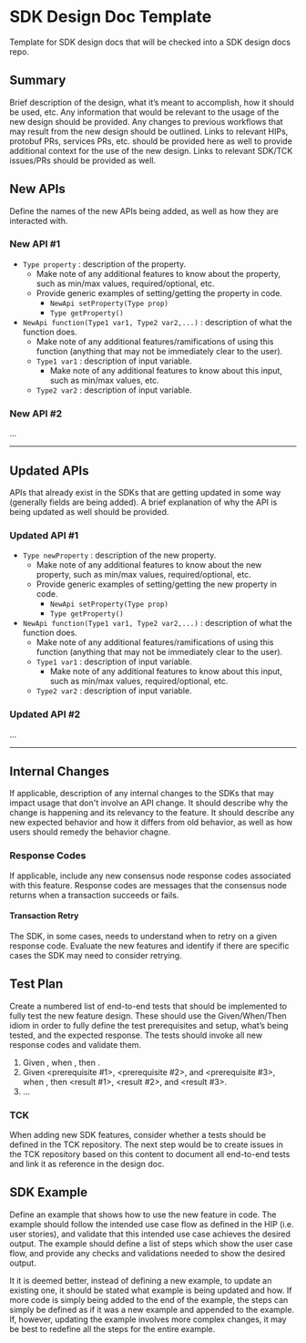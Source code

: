 # SDK Design Doc Template

Template for SDK design docs that will be checked into a SDK design docs repo.

## Summary

Brief description of the design, what it’s meant to accomplish, how it should be used, etc. Any information that would be relevant to the usage of the new design should be provided. Any changes to previous workflows that may result from the new design should be outlined. Links to relevant HIPs, protobuf PRs, services PRs, etc. should be provided here as well to provide additional context for the use of the new design. Links to relevant SDK/TCK issues/PRs should be provided as well.

## New APIs

Define the names of the new APIs being added, as well as how they are interacted with.

### New API #1

- `Type property` : description of the property.
    - Make note of any additional features to know about the property, such as min/max values, required/optional, etc.
    - Provide generic examples of setting/getting the property in code.
        - `NewApi setProperty(Type prop)`
        - `Type getProperty()`
- `NewApi function(Type1 var1, Type2 var2,...)` : description of what the function does.
    - Make note of any additional features/ramifications of using this function (anything that may not be immediately clear to the user).
    - `Type1 var1` : description of input variable.
        - Make note of any additional features to know about this input, such as min/max values, etc.
    - `Type2 var2` : description of input variable.

### New API #2

…

---

## Updated APIs

APIs that already exist in the SDKs that are getting updated in some way (generally fields are being added). A brief explanation of why the API is being updated as well should be provided.

### Updated API #1

- `Type newProperty` : description of the new property.
    - Make note of any additional features to know about the new property, such as min/max values, required/optional, etc.
    - Provide generic examples of setting/getting the new property in code.
        - `NewApi setProperty(Type prop)`
        - `Type getProperty()`
- `NewApi function(Type1 var1, Type2 var2,...)` : description of what the function does.
    - Make note of any additional features/ramifications of using this function (anything that may not be immediately clear to the user).
    - `Type1 var1` : description of input variable.
        - Make note of any additional features to know about this input, such as min/max values, required/optional, etc.
    - `Type2 var2` : description of input variable.

### Updated API #2

…

---

## Internal Changes

If applicable, description of any internal changes to the SDKs that may impact usage that don't involve an API change. It should describe why the change is happening and its relevancy to the feature. It should describe any new expected behavior and how it differs from old behavior, as well as how users should remedy the behavior chagne.

### Response Codes

If applicable, include any new consensus node response codes associated with this feature. Response codes are messages that the consensus node returns when a transaction succeeds or fails.

#### Transaction Retry

The SDK, in some cases, needs to understand when to retry on a given response code. Evaluate the new features and identify if there are specific cases the SDK may need to consider retrying. 

## Test Plan

Create a numbered list of end-to-end tests that should be implemented to fully test the new feature design. These should use the Given/When/Then idiom in order to fully define the test prerequisites and setup, what’s being tested, and the expected response. The tests should invoke all new response codes and validate them.

1. Given <prerequisites>, when <action>, then <result>.
2. Given <prerequisite #1>, <prerequisite #2>, and <prerequisite #3>, when <action>, then <result #1>, <result #2>, and <result #3>.
3. …

### TCK

When adding new SDK features, consider whether a tests should be defined in the TCK repository. The next step would be to create issues in the TCK repository based on this content to document all end-to-end tests and link it as reference in the design doc.

## SDK Example

Define an example that shows how to use the new feature in code. The example should follow the intended use case flow as defined in the HIP (i.e. user stories), and validate that this intended use case achieves the desired output. The example should define a list of steps which show the user case flow, and provide any checks and validations needed to show the desired output.

It it is deemed better, instead of defining a new example, to update an existing one, it should be stated what example is being updated and how. If more code is simply being added to the end of the example, the steps can simply be defined as if it was a new example and appended to the example. If, however, updating the example involves more complex changes, it may be best to redefine all the steps for the entire example.
